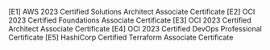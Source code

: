 [E1] AWS 2023 Certified Solutions Architect Associate Certificate
[E2] OCI 2023 Certified Foundations Associate Certificate
[E3] OCI 2023 Certified Architect Associate Certificate
[E4] OCI 2023 Certified DevOps Professional Certificate
[E5] HashiCorp Certified Terraform Associate Certificate